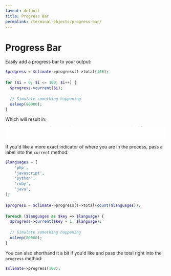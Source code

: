 ```yaml
---
layout: default
title: Progress Bar
permalink: /terminal-objects/progress-bar/
---
```


Progress Bar
==============

Easily add a progress bar to your output:

~~~php
$progress = $climate->progress()->total(100);

for ($i = 0; $i <= 100; $i++) {
  $progress->current($i);

  // Simulate something happening
  usleep(80000);
}
~~~

Which will result in:

![Progress Bar](/img/progress.gif)

If you'd like a more exact indicator of where you are in the process, pass a label into the `current` method:

~~~php
$languages = [
    'php',
    'javascript',
    'python',
    'ruby',
    'java',
];

$progress = $climate->progress()->total(count($languages));

foreach ($languages as $key => $language) {
  $progress->current($key + 1, $language);

  // Simulate something happening
  usleep(80000);
}
~~~

You can also shorthand it a bit if you'd like and pass the total right into the `progress` method:

~~~php
$climate->progress(100);
~~~

